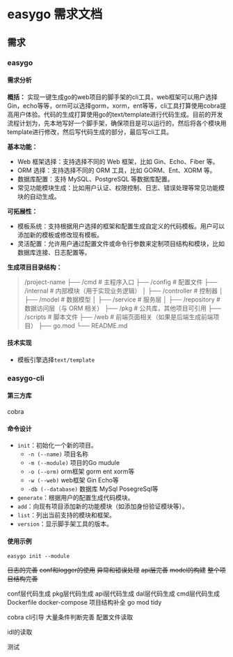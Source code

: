 # easygo 需求文档
## 需求
### easygo
#### 需求分析
**概括：**
实现一键生成go的web项目的脚手架的cli工具，web框架可以用户选择Gin，echo等等，orm可以选择gorm，xorm，ent等等，cli工具打算使用cobra提高用户体验。代码的生成打算使用go的text/template进行代码生成。目前的开发流程计划为，先本地写好一个脚手架，确保项目是可以运行的，然后将各个模块用template进行修改，然后写代码生成的部分，最后写cli工具。

**基本功能：**
- Web 框架选择：支持选择不同的 Web 框架，比如 Gin、Echo、Fiber 等。
- ORM 选择：支持选择不同的 ORM 工具，比如 GORM、Ent、XORM 等。
- 数据库配置：支持 MySQL、PostgreSQL 等数据库配置。
- 常见功能模块生成：比如用户认证、权限控制、日志、错误处理等常见功能模块的自动生成。

**可拓展性：**
- 模板系统：支持根据用户选择的框架和配置生成自定义的代码模板。用户可以添加新的模板或修改现有模板。
- 灵活配置：允许用户通过配置文件或命令行参数来定制项目结构和模块，比如数据库连接、日志配置等。 

**生成项目目录结构：**
> /project-name
  ├── /cmd              # 主程序入口
  ├── /config           # 配置文件
  ├── /internal         # 内部模块（用于实现业务逻辑）
  │   ├── /controller   # 控制器
  │   ├── /model        # 数据模型
  │   ├── /service      # 服务层
  │   ├── /repository   # 数据访问层（与 ORM 相关）
  ├── /pkg              # 公共库，其他项目可引用
  ├── /scripts          # 脚本文件
  ├── /web               # 前端页面相关（如果是后端生成前端项目）
  ├── go.mod
  └── README.md

#### 技术实现
- 模板引擎选择`text/template`
### easygo-cli
#### 第三方库
cobra
#### 命令设计
- `init`：初始化一个新的项目。
  - `-n (--name)` 项目名称
  - `-m (--module)` 项目的Go mudule
  - `-o (--orm)` orm框架 gorm ent xorm等
  - `-w (--web)` web框架 Gin Echo等
  - `-db (--database)` 数据库 MySql PosegreSql等
- `generate`：根据用户的配置生成代码模块。
- `add`：向现有项目添加新的功能模块（如添加身份验证模块等）。
- `list`：列出当前支持的模块和框架。
- `version`：显示脚手架工具的版本。
#### 使用示例
`easygo init --module` 


~~日志的完善~~ 
~~conf和logger的使用~~
~~异常和错误处理~~
~~api层完善~~
~~model的构建~~
~~整个项目结构完善~~

conf层代码生成
pkg层代码生成
api层代码生成
dal层代码生成
cmd层代码生成
Dockerfile
docker-compose
项目结构补全
go mod tidy

cobra cli引导
大量条件判断完善
配置文件读取

idl的读取

测试